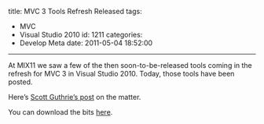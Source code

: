 title: MVC 3 Tools Refresh Released
tags:
  - MVC
  - Visual Studio 2010
id: 1211
categories:
  - Develop Meta
date: 2011-05-04 18:52:00
---

At MIX11 we saw a few of the then soon-to-be-released tools coming in the refresh for MVC 3 in Visual Studio 2010\. Today, those tools have been posted.

Here’s [Scott Guthrie’s post](http://weblogs.asp.net/scottgu/archive/2011/05/03/asp-net-mvc-3-tools-update.aspx) on the matter.

You can download the bits [here](http://www.asp.net/mvc).